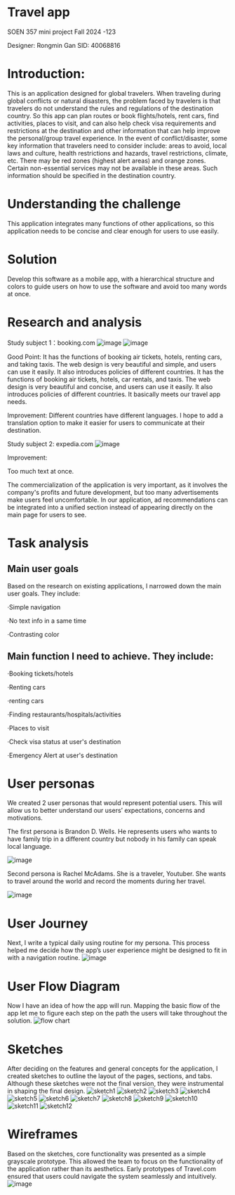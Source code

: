 Travel app
==

SOEN 357 mini project Fall 2024
-123

Designer: Rongmin Gan 
SID: 40068816


Introduction:
==
This is an application designed for global travelers. When traveling during global conflicts or natural disasters, the problem faced by travelers is that travelers do not understand the rules and regulations of the destination country. So this app can plan routes or book flights/hotels, rent cars, find activities, places to visit, and can also help check visa requirements and restrictions at the destination and other information that can help improve the personal/group travel experience. In the event of conflict/disaster, some key information that travelers need to consider include: areas to avoid, local laws and culture, health restrictions and hazards, travel restrictions, climate, etc. There may be red zones (highest alert areas) and orange zones. Certain non-essential services may not be available in these areas. Such information should be specified in the destination country.

Understanding the challenge
==
This application integrates many functions of other applications, so this application needs to be concise and clear enough for users to use easily. 

Solution
==
Develop this software as a mobile app, with a hierarchical structure and colors to guide users on how to use the software and avoid too many words at once.

Research and analysis
==
Study subject 1：booking.com 
![image](https://github.com/user-attachments/assets/f6def0ff-bdb7-408e-8b17-95428470110b)
![image](https://github.com/user-attachments/assets/8a8e9b8e-592b-4ef2-8c73-68f490a9bc68)

Good Point: 
It has the functions of booking air tickets, hotels, renting cars, and taking taxis. The web design is very beautiful and simple, and users can use it easily. It also introduces policies of different countries. It has the functions of booking air tickets, hotels, car rentals, and taxis. The web design is very beautiful and concise, and users can use it easily. It also introduces policies of different countries. It basically meets our travel app needs.

Improvement:
Different countries have different languages. I hope to add a translation option to make it easier for users to communicate at their destination.


Study subject 2: expedia.com
![image](https://github.com/user-attachments/assets/8295cead-25f1-4663-9722-decf86c62f77)

Improvement:

Too much text at once.

The commercialization of the application is very important, as it involves the company's profits and future development, but too many advertisements make users feel uncomfortable. In our application, ad recommendations can be integrated into a unified section instead of appearing directly on the main page for users to see.

Task analysis
==
Main user goals
-
Based on the research on existing applications, I narrowed down the main user goals. They include:

  ·Simple navigation  
  
  ·No text info in a same time  

  ·Contrasting color



Main function I need to achieve. They include:
-

  ·Booking tickets/hotels

  ·Renting cars

  ·renting cars

  ·Finding restaurants/hospitals/activities

  ·Places to visit

  ·Check visa status at user's destination

  ·Emergency Alert at user's destination 

User personas
==
We created 2 user personas that would represent potential users. This will allow us to better understand our users’ expectations, concerns and motivations.

The first persona is Brandon D. Wells. He represents users who wants to have family trip in a different country but nobody in his family can speak local language.

![image](https://github.com/user-attachments/assets/6b64d811-1515-45d2-a3d8-2ee1569d15e2)

Second persona is Rachel McAdams. She is a traveler, Youtuber. She wants to travel around the world and record the moments during her travel.

![image](https://github.com/user-attachments/assets/1588de56-1b6d-4493-bd90-dbc313a78d08)


User Journey
==

Next, I write a typical daily using routine for my persona. This process helped me decide how the app’s user experience might be designed to fit in with a navigation routine.
![image](https://github.com/user-attachments/assets/846d4857-5e51-49f8-8d5a-fe8167072642)

User Flow Diagram 
==
Now I have an idea of how the app will run. Mapping the basic flow of the app let me to figure each step on the path the users will take throughout the solution.
![flow chart](https://github.com/user-attachments/assets/d9738b51-08fe-496a-b36c-abe73436f33d)


Sketches
==
After deciding on the features and general concepts for the application, I created sketches to outline the layout of the pages, sections, and tabs. Although these sketches were not the final version, they were instrumental in shaping the final design.
![sketch1](https://github.com/user-attachments/assets/34853e09-9dfc-4847-bdd5-c821add445f8)
![sketch2](https://github.com/user-attachments/assets/7a3f02bc-c575-43c6-89da-a6b4ee1a7587)
![sketch3](https://github.com/user-attachments/assets/986436d6-ba6b-4de4-a894-150c567b3e7b)
![sketch4](https://github.com/user-attachments/assets/e7c0e67d-be61-48cf-8695-cc1033572928)
![sketch5](https://github.com/user-attachments/assets/fe76387e-c010-4537-b033-24d9e1dd07de)
![sketch6](https://github.com/user-attachments/assets/12d2a087-6e97-4b1e-9e5f-1cc09e5e8359)
![sketch7](https://github.com/user-attachments/assets/5e6f2908-2886-449a-9932-1fc5686ee930)
![sketch8](https://github.com/user-attachments/assets/d54a8f2f-176a-4849-99f6-222a8fbf9e07)
![sketch9](https://github.com/user-attachments/assets/4df9d013-499f-4e75-b377-1e12861e0850)
![sketch10](https://github.com/user-attachments/assets/b5949a14-a5df-40dc-8174-98a7e62a4a45)
![sketch11](https://github.com/user-attachments/assets/505099b5-b95e-4f49-8023-be74a79e54c7)
![sketch12](https://github.com/user-attachments/assets/8f92326a-ecf3-4f4f-90c0-cfde1914369d)




Wireframes
==
Based on the sketches, core functionality was presented as a simple grayscale prototype. This allowed the team to focus on the functionality of the application rather than its aesthetics. Early prototypes of Travel.com ensured that users could navigate the system seamlessly and intuitively. 
![image](https://github.com/user-attachments/assets/3332594d-e858-4a22-bda4-dc8499332328)







